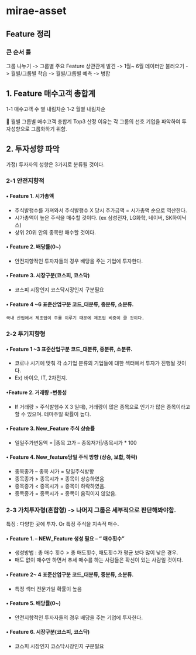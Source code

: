 # mirae-asset


## Feature 정리


### 큰 순서 틀

그룹 나누기 -> 그룹별 주요 Feature 상관관계 발견 -> 1월~ 6월 데이터만 불러오기 -> 월별/그룹별 학습 -> 월별/그룹별 예측 -> 병합



## 1.	Feature 매수고객 총합계

1-1	 매수고객 수 별 내림차순
1-2	 월별 내림차순

 월별 그룹별 매수고객 총합계 Top3 산정 이유는 각 그룹의 선호 기업을 파악하여 투자성향으로 그룹화하기 위함.



## 2.	투자성향 파악

가정) 투자자의 성향은 3가지로 분류될 것이다.


### 2-1	 안전지향적

#### • Feature  1. 시가총액

-	주식발행수를 가져와서 주식발행수 X 당시 주가금액 = 시가총액 순으로 역산한다.
-	시가총액이 높은 주식을 매수할 것이다. (ex 삼성전자, LG화학, 네이버, SK하이닉스)
-	상위 20위 안의 종목만 매수할 것이다.

#### • Feature  2. 배당률(0~)
	
-	안전지향적인 투자자들의 경우 배당을 주는 기업에 투자한다.

#### • Feature  3. 시장구분(코스피, 코스닥)

-	코스피 시장인지 코스닥시장인지 구분필요

#### • Feature  4 ~6 표준산업구분 코드_대분류, 중분류, 소분류.
	
	국내 산업에서 제조업이 주를 이루기 때문에 제조업 비중이 클 것이다.



### 2-2	투기지향형

#### • Feature  1 ~3 표준산업구분 코드_대분류, 중분류, 소분류.

-	코로나 시기에 맞춰 각 소기업 분류의 기업들에 대한 섹터에서 투자가 진행될 것이다.
-	Ex) 바이오, IT, 2차전지.

#### •Feature  2. 거래량 -변동성

-	If 거래량 > 주식발행수 X 3 일때), 거래량이 많은 종목으로 인기가 많은 종목이라고 할 수 있으며. 테마주일 확률이 높다.
	

#### • Feature  3. New_Feature 주식 상승률

-	일일주가변동액 = |종목 고가 – 종목저가|/종목시가 * 100 

#### • Feature 4.  New_feature당일 주식 방향 (상승, 보합, 하락)

-	종목종가 – 종목 시가 = 당일주식방향
-	종목종가 > 종목시가  = 종목이 상승하였음
-	종목종가 < 종목시가 = 종목이 하락하였음.
-	종목종가 = 종목시가 = 종목이 움직이지 않았음.

	

### 2-3	가치투자형(혼합형) -> 나머지 그룹은 세부적으로 판단해봐야함.

 특징 : 다양한 곳에 투자. Or 특정 주식을 지속적 매수.

#### • Feature  1. – NEW_Feature 생성 필요 – “ 매수횟수”
	
-	생성방법 : 총 매수 횟수 > 총 매도횟수,  매도횟수가 평균 보다 많이 낮은 경우.
-	매도 없이 매수만 하면서 추세 매수를 하는 사람들은 확신이 있는 사람일 것이다.

#### • Feature 2~ 4 표준산업구분 코드_대분류, 중분류, 소분류.
-	특정 섹터 전문가일 확률이 높음

#### • Feature  5. 배당률(0~)
	
-	안전지향적인 투자자들의 경우 배당을 주는 기업에 투자한다.

#### • Feature  6. 시장구분(코스피, 코스닥)

-	코스피 시장인지 코스닥시장인지 구분필요


